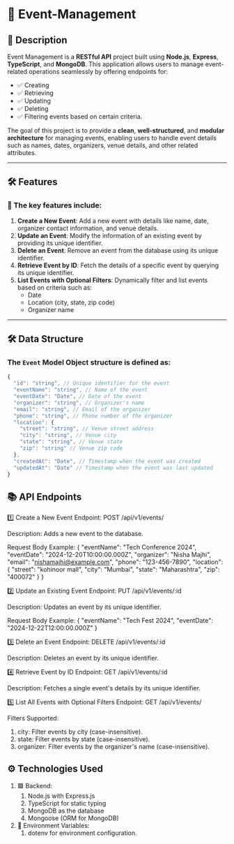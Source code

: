 # 🚀 Event-Management

## 📜 Description
Event Management is a **RESTful API** project built using **Node.js**, **Express**, **TypeScript**, and **MongoDB**. This application allows users to manage event-related operations seamlessly by offering endpoints for:

- ✅ Creating  
- ✅ Retrieving  
- ✅ Updating  
- ✅ Deleting  
- ✅ Filtering events based on certain criteria.

The goal of this project is to provide a **clean**, **well-structured**, and **modular architecture** for managing events, enabling users to handle event details such as names, dates, organizers, venue details, and other related attributes.

---

## 🛠️ Features
### 📌 The key features include:
1. **Create a New Event**: Add a new event with details like name, date, organizer contact information, and venue details.  
2. **Update an Event**: Modify the information of an existing event by providing its unique identifier.  
3. **Delete an Event**: Remove an event from the database using its unique identifier.  
4. **Retrieve Event by ID**: Fetch the details of a specific event by querying its unique identifier.  
5. **List Events with Optional Filters**: Dynamically filter and list events based on criteria such as:
   - Date  
   - Location (city, state, zip code)  
   - Organizer name  

---

## 🛠️ Data Structure
### The `Event` Model Object structure is defined as:
```typescript
{
  "id": "string", // Unique identifier for the event
  "eventName": "string", // Name of the event
  "eventDate": "Date", // Date of the event
  "organizer": "string", // Organizer's name
  "email": "string", // Email of the organizer
  "phone": "string", // Phone number of the organizer
  "location": {
    "street": "string", // Venue street address
    "city": "string", // Venue city
    "state": "string", // Venue state
    "zip": "string" // Venue zip code
  },
  "createdAt": "Date", // Timestamp when the event was created
  "updatedAt": "Date" // Timestamp when the event was last updated
}
```

## 📚 API Endpoints
1️⃣ Create a New Event
Endpoint:
POST /api/v1/events/

Description:
Adds a new event to the database.

Request Body Example:
{
  "eventName": "Tech Conference 2024",
  "eventDate": "2024-12-20T10:00:00.000Z",
  "organizer": "Nisha Majhi",
  "email": "nishamajhi@example.com",
  "phone": "123-456-7890",
  "location": {
    "street": "kohinoor mall",
    "city": "Mumbai",
    "state": "Maharashtra",
    "zip": "400072"
  }
}


2️⃣ Update an Existing Event
Endpoint:
PUT /api/v1/events/:id

Description:
Updates an event by its unique identifier.

Request Body Example:
{
  "eventName": "Tech Fest 2024",
  "eventDate": "2024-12-22T12:00:00.000Z"
}


3️⃣ Delete an Event
Endpoint:
DELETE /api/v1/events/:id

Description:
Deletes an event by its unique identifier.


4️⃣ Retrieve Event by ID
Endpoint:
GET /api/v1/events/:id

Description:
Fetches a single event's details by its unique identifier.


5️⃣ List All Events with Optional Filters
Endpoint:
GET /api/v1/events/

Filters Supported:
1. city: Filter events by city (case-insensitive).
2. state: Filter events by state (case-insensitive).
3. organizer: Filter events by the organizer's name (case-insensitive).


## ⚙️ Technologies Used
1. 🟩 Backend:
    1. Node.js with Express.js
    2. TypeScript for static typing
    3. MongoDB as the database
    4. Mongoose (ORM for MongoDB)
2. 🔐 Environment Variables:
    1. dotenv for environment configuration.



